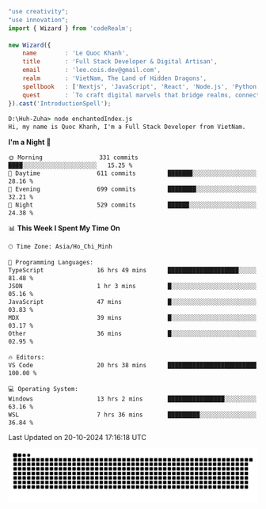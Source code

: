 <!--x axis divider-->

```js 
"use creativity";
"use innovation";
import { Wizard } from 'codeRealm';

new Wizard({
    name        : 'Le Quoc Khanh',
    title       : 'Full Stack Developer & Digital Artisan',
    email       : 'lee.cois.dev@gmail.com',
    realm       : 'VietNam, The Land of Hidden Dragons',
    spellbook   : ['Nextjs', 'JavaScript', 'React', 'Node.js', 'Python', 'Django', 'Cloud Services'],
    quest       : `To craft digital marvels that bridge realms, connect cultures, and bring imagination to life.`,
}).cast('IntroductionSpell');
```

```cmd
D:\Huh-Zuha> node enchantedIndex.js
Hi, my name is Quoc Khanh, I'm a Full Stack Developer from VietNam.
```
<!--START_SECTION:waka-->
**I'm a Night 🦉** 

```text
🌞 Morning                331 commits         ████░░░░░░░░░░░░░░░░░░░░░   15.25 % 
🌆 Daytime                611 commits         ███████░░░░░░░░░░░░░░░░░░   28.16 % 
🌃 Evening                699 commits         ████████░░░░░░░░░░░░░░░░░   32.21 % 
🌙 Night                  529 commits         ██████░░░░░░░░░░░░░░░░░░░   24.38 % 
```


📊 **This Week I Spent My Time On** 

```text
🕑︎ Time Zone: Asia/Ho_Chi_Minh

💬 Programming Languages: 
TypeScript               16 hrs 49 mins      ████████████████████░░░░░   81.48 % 
JSON                     1 hr 3 mins         █░░░░░░░░░░░░░░░░░░░░░░░░   05.16 % 
JavaScript               47 mins             █░░░░░░░░░░░░░░░░░░░░░░░░   03.83 % 
MDX                      39 mins             █░░░░░░░░░░░░░░░░░░░░░░░░   03.17 % 
Other                    36 mins             █░░░░░░░░░░░░░░░░░░░░░░░░   02.95 % 

🔥 Editors: 
VS Code                  20 hrs 38 mins      █████████████████████████   100.00 % 

💻 Operating System: 
Windows                  13 hrs 2 mins       ████████████████░░░░░░░░░   63.16 % 
WSL                      7 hrs 36 mins       █████████░░░░░░░░░░░░░░░░   36.84 % 
```


 Last Updated on 20-10-2024 17:16:18 UTC
<!--END_SECTION:waka-->
<picture>
  <source media="(prefers-color-scheme: dark)" srcset="https://raw.githubusercontent.com/leecois/leecois/output/github-contribution-grid-snake-dark.svg">
  <source media="(prefers-color-scheme: light)" srcset="https://raw.githubusercontent.com/leecois/leecois/output/github-contribution-grid-snake.svg">
  <img alt="github contribution grid snake animation" src="https://raw.githubusercontent.com/leecois/leecois/output/github-contribution-grid-snake.svg">
</picture>
